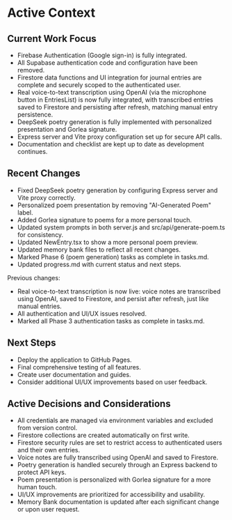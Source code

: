 # Active Context

## Current Work Focus

- Firebase Authentication (Google sign-in) is fully integrated.
- All Supabase authentication code and configuration have been removed.
- Firestore data functions and UI integration for journal entries are complete and securely scoped to the authenticated user.
- Real voice-to-text transcription using OpenAI (via the microphone button in EntriesList) is now fully integrated, with transcribed entries saved to Firestore and persisting after refresh, matching manual entry persistence.
- DeepSeek poetry generation is fully implemented with personalized presentation and Gorlea signature.
- Express server and Vite proxy configuration set up for secure API calls.
- Documentation and checklist are kept up to date as development continues.

## Recent Changes

- Fixed DeepSeek poetry generation by configuring Express server and Vite proxy correctly.
- Personalized poem presentation by removing "AI-Generated Poem" label.
- Added Gorlea signature to poems for a more personal touch.
- Updated system prompts in both server.js and src/api/generate-poem.ts for consistency.
- Updated NewEntry.tsx to show a more personal poem preview.
- Updated memory bank files to reflect all recent changes.
- Marked Phase 6 (poem generation) tasks as complete in tasks.md.
- Updated progress.md with current status and next steps.

Previous changes:
- Real voice-to-text transcription is now live: voice notes are transcribed using OpenAI, saved to Firestore, and persist after refresh, just like manual entries.
- All authentication and UI/UX issues resolved.
- Marked all Phase 3 authentication tasks as complete in tasks.md.

## Next Steps

- Deploy the application to GitHub Pages.
- Final comprehensive testing of all features.
- Create user documentation and guides.
- Consider additional UI/UX improvements based on user feedback.

## Active Decisions and Considerations

- All credentials are managed via environment variables and excluded from version control.
- Firestore collections are created automatically on first write.
- Firestore security rules are set to restrict access to authenticated users and their own entries.
- Voice notes are fully transcribed using OpenAI and saved to Firestore.
- Poetry generation is handled securely through an Express backend to protect API keys.
- Poem presentation is personalized with Gorlea signature for a more human touch.
- UI/UX improvements are prioritized for accessibility and usability.
- Memory Bank documentation is updated after each significant change or upon user request.
